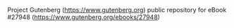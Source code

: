 Project Gutenberg (https://www.gutenberg.org) public repository for eBook #27948 (https://www.gutenberg.org/ebooks/27948)
